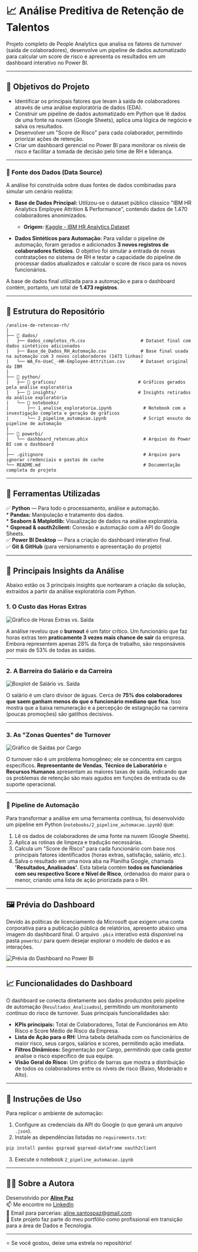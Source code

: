# 📈 Análise Preditiva de Retenção de Talentos

Projeto completo de People Analytics que analisa os fatores de *turnover* (saída de colaboradores), desenvolve um pipeline de dados automatizado para calcular um score de risco e apresenta os resultados em um dashboard interativo no Power BI.

---

## 🎯 Objetivos do Projeto
- Identificar os principais fatores que levam à saída de colaboradores através de uma análise exploratória de dados (EDA).
- Construir um pipeline de dados automatizado em Python que lê dados de uma fonte na nuvem (Google Sheets), aplica uma lógica de negócio e salva os resultados.
- Desenvolver um "Score de Risco" para cada colaborador, permitindo priorizar ações de retenção.
- Criar um dashboard gerencial no Power BI para monitorar os níveis de risco e facilitar a tomada de decisão pelo time de RH e liderança.

---

### 📄 Fonte dos Dados (Data Source)

A análise foi construída sobre duas fontes de dados combinadas para simular um cenário realista:

* **Base de Dados Principal:** Utilizou-se o dataset público clássico "IBM HR Analytics Employee Attrition & Performance", contendo dados de 1.470 colaboradores anonimizados.
    * **Origem:** [Kaggle - IBM HR Analytics Dataset](https://www.kaggle.com/datasets/pavansubhasht/ibm-hr-analytics-attrition-dataset)

* **Dados Sintéticos para Automação:** Para validar o pipeline de automação, foram gerados e adicionados **3 novos registros de colaboradores fictícios**. O objetivo foi simular a entrada de novas contratações no sistema de RH e testar a capacidade do pipeline de processar dados atualizados e calcular o score de risco para os novos funcionários.

A base de dados final utilizada para a automação e para o dashboard contém, portanto, um total de **1.473 registros**.

---

## 📁 Estrutura do Repositório

```
/analise-de-retencao-rh/
|
├── 📂 dados/
|   ├── dados_completos_rh.csv                     # Dataset final com dados sintéticos adicionados
|   ├── Base_de_Dados_RH_Automação.csv             # Base final usada na automação com 3 novos colaboradores (1473 linhas)
|   └── WA_Fn-UseC_-HR-Employee-Attrition.csv      # Dataset original da IBM
|
├── 📂 python/
|   ├── 📂 graficos/                               # Gráficos gerados pela análise exploratória            
|   ├── 📂 insights/                               # Insights retirados da análise exploratória
|   └── 📂 notebooks/
|       ├── 1_analise_exploratoria.ipynb            # Notebook com a investigação completa e geração de gráficos
|       └── 2_pipeline_automacao.ipynb              # Script enxuto do pipeline de automação
|
├── 📂 powerbi/
|   └── dashboard_retencao.pbix                     # Arquivo do Power BI com o dashboard
|
├── .gitignore                                      # Arquivo para ignorar credenciais e pastas de cache
└── README.md                                       # Documentação completa do projeto

```
---
   
## 🧰 Ferramentas Utilizadas
✅ **Python** — Para todo o processamento, análise e automação.  
    * **Pandas:** Manipulação e tratamento dos dados.  
    * **Seaborn & Matplotlib:** Visualização de dados na análise exploratória.  
    * **Gspread & oauth2client:** Conexão e automação com a API do Google Sheets.  
✅ **Power BI Desktop** — Para a criação do dashboard interativo final.  
✅ **Git & GitHub** (para versionamento e apresentação do projeto)

---

## 📌 Principais Insights da Análise

Abaixo estão os 3 principais insights que nortearam a criação da solução, extraídos a partir da análise exploratória com Python.

### 1. O Custo das Horas Extras
![Gráfico de Horas Extras vs. Saída](python/graficos/barras_overtime_vs_saida.png)

A análise revelou que o **burnout** é um fator crítico. Um funcionário que faz horas extras tem **praticamente 3 vezes mais chance de sair** da empresa. Embora representem apenas 28% da força de trabalho, são responsáveis por mais de 53% de todas as saídas.

---

### 2. A Barreira do Salário e da Carreira
![Boxplot de Salário vs. Saída](python/graficos/boxplot_salario_vs_saida.png)

O salário é um claro divisor de águas. Cerca de **75% dos colaboradores que saem ganham menos do que o funcionário mediano que fica**. Isso mostra que a baixa remuneração e a percepção de estagnação na carreira (poucas promoções) são gatilhos decisivos.

---

### 3. As "Zonas Quentes" de Turnover
![Gráfico de Saídas por Cargo](python/graficos/barras_saidas_por_cargo.png)

O turnover não é um problema homogêneo; ele se concentra em cargos específicos. **Representante de Vendas**, **Técnico de Laboratório** e **Recursos Humanos** apresentam as maiores taxas de saída, indicando que os problemas de retenção são mais agudos em funções de entrada ou de suporte operacional.

---

### 🤖 Pipeline de Automação
Para transformar a análise em uma ferramenta contínua, foi desenvolvido um pipeline em Python (`notebooks/2_pipeline_automacao.ipynb`) que:
1.  Lê os dados de colaboradores de uma fonte na nuvem (Google Sheets).
2.  Aplica as rotinas de limpeza e tradução necessárias.
3.  Calcula um "Score de Risco" para cada funcionário com base nos principais fatores identificados (horas extras, satisfação, salário, etc.).
4.  Salva o resultado em uma nova aba na Planilha Google, chamada **'Resultados_Analisados'**. Esta tabela contém **todos os funcionários com seu respectivo Score e Nível de Risco**, ordenados do maior para o menor, criando uma lista de ação priorizada para o RH.

---

## 🖼️ Prévia do Dashboard

Devido às políticas de licenciamento da Microsoft que exigem uma conta corporativa para a publicação pública de relatórios, apresento abaixo uma imagem do dashboard final. O arquivo `.pbix` interativo está disponível na pasta `powerbi/` para quem desejar explorar o modelo de dados e as interações.

![Prévia do Dashboard no Power BI](powerbi/monitoramento_turnover.png)

---

## 📈 Funcionalidades do Dashboard

O dashboard se conecta diretamente aos dados produzidos pelo pipeline de automação (`Resultados_Analisados`), permitindo um monitoramento contínuo do risco de turnover. Suas principais funcionalidades são:

* **KPIs principais:** Total de Colaboradores, Total de Funcionários em Alto Risco e Score Médio de Risco da Empresa.
* **Lista de Ação para o RH:** Uma tabela detalhada com os funcionários de maior risco, seus cargos, salários e scores, permitindo ação imediata.
* **Filtros Dinâmicos:** Segmentação por Cargo, permitindo que cada gestor analise o risco específico de sua equipe.
* **Visão Geral do Risco:** Um gráfico de barras que mostra a distribuição de todos os colaboradores entre os níveis de risco (Baixo, Moderado e Alto).


---

## 📜 Instruções de Uso
Para replicar o ambiente de automação:
1.  Configure as credenciais da API do Google (o que gerará um arquivo `.json`).
2.  Instale as dependências listadas no `requirements.txt`:
   ```bash
   pip install pandas gspread gspread-dataframe oauth2client
```
3. Execute o notebook `2_pipeline_automacao.ipynb`

---

## 👩‍💻 Sobre a Autora

Desenvolvido por **[Aline Paz](https://github.com/alinepax)**  
📫 Me encontre no [LinkedIn](https://www.linkedin.com/in/alinedapaz/)  
📧 Email para parcerias: aline.santospaz@gmail.com  
🎯 Este projeto faz parte do meu portfólio como profissional em transição para a área de Dados e Tecnologia.

---

⭐ Se você gostou, deixe uma estrela no repositório!

